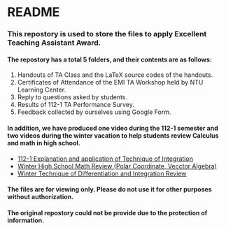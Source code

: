 ﻿# README

### This repostory is used to store the files to apply Excellent Teaching Assistant Award.

#### The repostory has a total 5 folders, and their contents are as follows:
1. Handouts of TA Class and the LaTeX source codes of the handouts.
2. Certificates of Attendance of the EMI TA Workshop held by NTU Learning Center.
3. Reply to questions asked by students.
4. Results of 112-1 TA Performance Survey.
5. Feedback collected by ourselves using Google Form.

#### In addition, we have produced one video during the 112-1 semester and two videos during the winter vacation to help students review Calculus and math in high school.
- [112-1 Explanation and application of Technique of Integration](https://youtu.be/Q7xCS6a-6qY)
- [Winter High School Math Review (Polar Coordinate, Vecctor Algebra)](https://youtu.be/ghUvxDV6BUk?si=Qg6pvWFyE3pLTRqa)
- [Winter Technique of Differentiation and Integration Review](https://youtu.be/2A6PbD4lMhU?si=0BzOz4QaZPubGp1F)

#### The files are for viewing only. Please do not use it for other purposes without authorization.

#### The original repostory could not be provide due to the protection of information.
